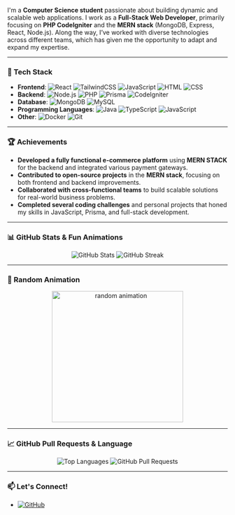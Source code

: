 
I'm a **Computer Science student** passionate about building dynamic and scalable web applications. I work as a **Full-Stack Web Developer**, primarily focusing on **PHP CodeIgniter** and the **MERN stack** (MongoDB, Express, React, Node.js). Along the way, I’ve worked with diverse technologies across different teams, which has given me the opportunity to adapt and expand my expertise.

---

### 🔧 Tech Stack
- **Frontend**: ![React](https://img.shields.io/badge/-React-61DAFB?logo=react&logoColor=white&style=flat) ![TailwindCSS](https://img.shields.io/badge/-TailwindCSS-38B2AC?logo=tailwindcss&logoColor=white&style=flat) ![JavaScript](https://img.shields.io/badge/-JavaScript-F7DF1E?logo=javascript&logoColor=white&style=flat) ![HTML](https://img.shields.io/badge/-HTML-E34F26?logo=html5&logoColor=white&style=flat) ![CSS](https://img.shields.io/badge/-CSS-1572B6?logo=css3&logoColor=white&style=flat)
- **Backend**: ![Node.js](https://img.shields.io/badge/-Node.js-339933?logo=node.js&logoColor=white&style=flat) ![PHP](https://img.shields.io/badge/-PHP-777BB4?logo=php&logoColor=white&style=flat) ![Prisma](https://img.shields.io/badge/-Prisma-2D3748?logo=prisma&logoColor=white&style=flat) ![CodeIgniter](https://img.shields.io/badge/-CodeIgniter-EF4223?logo=codeigniter&logoColor=white&style=flat)
- **Database**: ![MongoDB](https://img.shields.io/badge/-MongoDB-47A248?logo=mongodb&logoColor=white&style=flat) ![MySQL](https://img.shields.io/badge/-MySQL-4479A1?logo=mysql&logoColor=white&style=flat)
- **Programming Languages**: ![Java](https://img.shields.io/badge/-Java-007396?logo=java&logoColor=white&style=flat) ![TypeScript](https://img.shields.io/badge/-TypeScript-007ACC?logo=typescript&logoColor=white&style=flat) ![JavaScript](https://img.shields.io/badge/-JavaScript-F7DF1E?logo=javascript&logoColor=white&style=flat)
- **Other**: ![Docker](https://img.shields.io/badge/-Docker-2496ED?logo=docker&logoColor=white&style=flat) ![Git](https://img.shields.io/badge/-Git-F05032?logo=git&logoColor=white&style=flat)

---

### 🏆 Achievements
- **Developed a fully functional e-commerce platform** using **MERN STACK** for the backend and integrated various payment gateways.
- **Contributed to open-source projects** in the **MERN stack**, focusing on both frontend and backend improvements.
- **Collaborated with cross-functional teams** to build scalable solutions for real-world business problems.
- **Completed several coding challenges** and personal projects that honed my skills in JavaScript, Prisma, and full-stack development.

---

### 📊 GitHub Stats & Fun Animations

<p align="center">
  <img src="https://github-readme-stats.vercel.app/api?username=SidLD&show_icons=true&theme=radical" alt="GitHub Stats" />
  <img src="https://github-readme-streak-stats.herokuapp.com/?user=SidLD&theme=radical" alt="GitHub Streak" />
</p>

---

### 🚀 Random Animation
<p align="center">
  <img src="https://media.giphy.com/media/LmNwrBhejkK9EFP504/giphy.gif" width="300" alt="random animation">
</p>

---

### 📈 GitHub Pull Requests & Language
<p align="center">
  <img src="https://github-readme-stats.vercel.app/api/top-langs/?username=SidLD&layout=compact&theme=radical" alt="Top Languages" />
  <img src="https://github-readme-stats.vercel.app/api/pin/?username=SidLD&repo=your-repo-name&theme=radical" alt="GitHub Pull Requests">
</p>

---

### 📫 Let's Connect!
- [![GitHub](https://img.shields.io/badge/GitHub-%23181717.svg?style=flat&logo=github&logoColor=white)](https://github.com/SidLD/)
